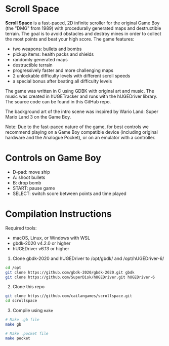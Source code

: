 # Scroll Space
**Scroll Space** is a fast-paced, 2D infinite scroller for the original Game Boy (the "DMG" from 1989) with procedurally generated maps and destructible terrain. The goal is to avoid obstacles and destroy mines in order to collect the most points and beat your high score. The game features:

* two weapons: bullets and bombs
* pickup items: health packs and shields
* randomly generated maps
* destructible terrain
* progressively faster and more challenging maps
* 2 unlockable difficulty levels with different scroll speeds
* a special bonus after beating all difficulty levels

The game was written in C using GDBK with original art and music. The music was created in hUGETracker and runs with the hUGEDriver library. The source code can be found in this GitHub repo.

The background art of the intro scene was inspired by Wario Land: Super Mario Land 3 on the Game Boy.

Note: Due to the fast-paced nature of the game, for best controls we recommend playing on a Game Boy compatible device (including original hardware and the Analogue Pocket), or on an emulator with a controller.

# Controls on Game Boy
* D-pad: move ship
* A: shoot bullets
* B: drop bomb
* START: pause game
* SELECT: switch score between points and time played

# Compilation Instructions
Required tools:
* macOS, Linux, or Windows with WSL
* gbdk-2020 v4.2.0 or higher
* hUGEDriver v6.13 or higher

1. Clone gbdk-2020 and hUGEDriver to /opt/gbdk/ and /opt/hUGEDriver-6/
``` bash
cd /opt
git clone https://github.com/gbdk-2020/gbdk-2020.git gbdk
git clone https://github.com/SuperDisk/hUGEDriver.git hUGEDriver-6
```
2. Clone this repo
``` bash
git clone https://github.com/cailangames/scrollspace.git
cd scrollspace
```
3. Compile using `make`
``` bash
# Make .gb file
make gb

# Make .pocket file
make pocket
```